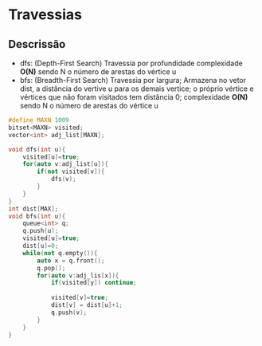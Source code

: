 # Travessias
## Descrissão
- dfs: (Depth-First Search) Travessia por profundidade complexidade **O(N)** sendo N o número de arestas do vértice u
- bfs: (Breadth-First Search) Travessia por largura; Armazena no vetor dist, a distância do vertive u para os demais vertice; o próprio vértice e vértices que não foram visitados tem distância 0; complexidade **O(N)** sendo N o número de arestas do vértice u

```c++
#define MAXN 1009
bitset<MAXN> visited;
vector<int> adj_list[MAXN];

void dfs(int u){
    visited[u]=true;
    for(auto v:adj_list[u]){
        if(not visited[v]){
            dfs(v);
        }
    }
}
int dist[MAX];
void bfs(int u){
    queue<int> q;
    q.push(u);
    visited[u]=true;
    dist[u]=0;
    while(not q.empty()){
        auto x = q.front();
        q.pop();
        for(auto v:adj_lis[x]){
            if(visited[y]) continue;
            
            visited[v]=true;
            dist[v] = dist[u]+1;
            q.push(v);
        }
    }
}
```
<div style="page-break-after: always;"></div>
